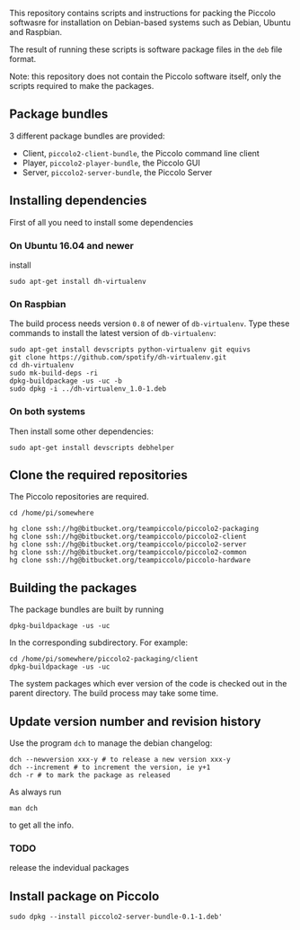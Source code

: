 This repository contains scripts and instructions for packing the Piccolo softwasre for installation on Debian-based systems such as Debian, Ubuntu and Raspbian.

The result of running these scripts is software package files in the ```deb``` file format.

Note: this repository does not contain the Piccolo software itself, only the scripts required to make the packages.


## Package bundles
3 different package bundles are provided:

* Client, ```piccolo2-client-bundle```, the Piccolo command line client
* Player, ```piccolo2-player-bundle```, the Piccolo GUI
* Server, ```piccolo2-server-bundle```, the Piccolo Server

## Installing dependencies
First of all you need to install some dependencies

### On Ubuntu 16.04 and newer
install
```
sudo apt-get install dh-virtualenv
```

### On Raspbian
The build process needs version ```0.8``` of newer of ```db-virtualenv```. Type these commands to install the latest version of ```db-virtualenv```:

```
sudo apt-get install devscripts python-virtualenv git equivs
git clone https://github.com/spotify/dh-virtualenv.git
cd dh-virtualenv
sudo mk-build-deps -ri
dpkg-buildpackage -us -uc -b
sudo dpkg -i ../dh-virtualenv_1.0-1.deb
```

### On both systems
Then install some other dependencies:

```
sudo apt-get install devscripts debhelper
```

## Clone the required repositories
The Piccolo repositories are required.

```
cd /home/pi/somewhere

hg clone ssh://hg@bitbucket.org/teampiccolo/piccolo2-packaging
hg clone ssh://hg@bitbucket.org/teampiccolo/piccolo2-client
hg clone ssh://hg@bitbucket.org/teampiccolo/piccolo2-server
hg clone ssh://hg@bitbucket.org/teampiccolo/piccolo2-common
hg clone ssh://hg@bitbucket.org/teampiccolo/piccolo-hardware
```

## Building the packages

The package bundles are built by running

```
dpkg-buildpackage -us -uc
```

In the corresponding subdirectory. For example:

```
cd /home/pi/somewhere/piccolo2-packaging/client
dpkg-buildpackage -us -uc
```

The system packages which ever version of the
code is checked out in the parent directory. The build process may take some time.


## Update version number and revision history
Use the program ```dch``` to manage the debian changelog:
```
dch --newversion xxx-y # to release a new version xxx-y
dch --increment # to increment the version, ie y+1
dch -r # to mark the package as released
```
As always run
```
man dch
```
to get all the info.

### TODO
release the indevidual packages

## Install package on Piccolo

```
sudo dpkg --install piccolo2-server-bundle-0.1-1.deb'
```